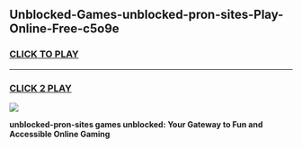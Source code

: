 
## Unblocked-Games-unblocked-pron-sites-Play-Online-Free-c5o9e
<h3>
<a href="https://premium76.site?title=unblocked-pron-sites&ref=26A">CLICK TO PLAY</a></h3>
<hr>

<h3>
<a href="https://premium76.site?title=unblocked-pron-sites&ref=26A">CLICK 2 PLAY</a>
  
</h3>

<a href="https://premium76.site?title=unblocked-pron-sites&ref=26A"><img src="https://clearcache.store/games.png"></a>


**unblocked-pron-sites games unblocked: Your Gateway to Fun and Accessible Online Gaming**
